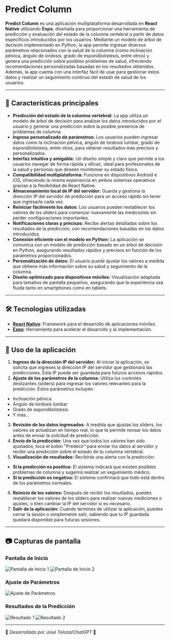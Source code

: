 # Predict Column

**Predict Column** es una aplicación multiplataforma desarrollada en **React Native** utilizando **Expo**, diseñada para proporcionar una herramienta de predicción y evaluación del estado de la columna vertebral a partir de datos específicos introducidos por los usuarios. Mediante un modelo de árbol de decisión implementado en Python, la app permite ingresar diversos parámetros relacionados con la salud de la columna (como inclinación pélvica, ángulo de lordosis, grado de espondilolistesis, entre otros) y genera una predicción sobre posibles problemas de salud, ofreciendo recomendaciones personalizadas basadas en los resultados obtenidos. Además, la app cuenta con una interfaz fácil de usar para gestionar estos datos y realizar un seguimiento continuo del estado de salud de los usuarios.

---

## 🚀 Características principales

- **Predicción del estado de la columna vertebral:** La app utiliza un modelo de árbol de decisión para analizar los datos introducidos por el usuario y generar una predicción sobre la posible presencia de problemas de columna.
- **Ingreso personalizado de parámetros:** Los usuarios pueden ingresar datos como la inclinación pélvica, ángulo de lordosis lumbar, grado de espondilolistesis, entre otros, para obtener resultados más precisos y personalizados.
- **Interfaz intuitiva y amigable:** Un diseño simple y claro que permite a los usuarios navegar de forma rápida y eficaz, ideal para profesionales de la salud y personas que deseen monitorear su estado físico.
- **Compatibilidad multiplataforma:** Funciona en dispositivos Android e iOS, ofreciendo la misma experiencia en ambos sistemas operativos gracias a la flexibilidad de React Native.
- **Almacenamiento local de IP del servidor:** Guarda y gestiona la dirección IP del servidor de predicción para un acceso rápido sin tener que ingresarla cada vez.
- **Reiniciar fácilmente los datos:** Los usuarios pueden restablecer los valores de los sliders para comenzar nuevamente las mediciones sin perder configuraciones importantes.
- **Notificaciones claras y precisas:** Recibe alertas detalladas sobre los resultados de la predicción, con recomendaciones basadas en los datos introducidos.
- **Conexión eficiente con el modelo en Python:** La aplicación se comunica con un modelo de predicción basado en un árbol de decisión en Python, asegurando resultados rápidos y precisos en función de los parámetros proporcionados.
- **Personalización de datos:** El usuario puede ajustar los valores a medida que obtiene más información sobre su salud y seguimiento de la columna.
- **Diseño optimizado para dispositivos móviles:** Visualización adaptada para tamaños de pantalla pequeños, asegurando que la experiencia sea fluida tanto en smartphones como en tablets.

---

## 🛠️ Tecnologías utilizadas

- **[React Native](https://reactnative.dev/)**: Framework para el desarrollo de aplicaciones móviles.
- **[Expo](https://expo.dev/)**: Herramienta para acelerar el desarrollo y la implementación.

---

## 📝 Uso de la aplicación

1. **Ingreso de la dirección IP del servidor:** Al iniciar la aplicación, se solicita que ingreses la dirección IP del servidor que gestionará las predicciones. Esta IP puede ser guardada para futuros accesos rápidos.
2. **Ajuste de los parámetros de la columna:** Utiliza los controles deslizantes (sliders) para ingresar los valores relevantes para la predicción. Estos parámetros incluyen:
- Inclinación pélvica
- Ángulo de lordosis lumbar
- Grado de espondilolistesis
- Y más...
3. **Revisión de los datos ingresados:** A medida que ajustas los sliders, los valores se actualizan en tiempo real, lo que te permite revisar los datos antes de enviar la solicitud de predicción.
4. **Envío de la predicción:** Una vez que todos los valores han sido ajustados, toca el botón "Predecir" para enviar los datos al servidor y recibir una predicción sobre el estado de tu columna vertebral.
5. **Visualización de resultados:** Recibirás una alerta con la predicción:
- **Si la predicción es positiva:** El sistema indicará que existen posibles problemas de columna y sugerirá realizar un seguimiento médico.
- **Si la predicción es negativa:** El sistema confirmará que todo está dentro de los parámetros normales.
6. **Reinicio de los valores:** Después de recibir los resultados, puedes restablecer los valores de los sliders para realizar nuevas mediciones o ajustes, o bien cambiar la IP del servidor si es necesario.
7. **Salir de la aplicación:** Cuando termines de utilizar la aplicación, puedes cerrar la sesión o simplemente salir, sabiendo que tu IP guardada quedará disponible para futuras sesiones.

---

## 📷 Capturas de pantalla

### Pantalla de Inicio
![Pantalla de Inicio 1](./assets/screenshots/uno.jpeg)
![Pantalla de Inicio 2](./assets/screenshots/dos.jpeg)

### Ajuste de Parámetros
![Ajuste de Parámetros](./assets/screenshots/tres.jpeg)

### Resultados de la Predicción
![Resultado 1](./assets/screenshots/cuatro.jpeg)
![Resultado 2](./assets/screenshots/cinco.jpeg)

---

📌 *Desarrollado por José Toloza/ChatGPT* 🚀
